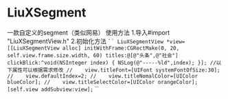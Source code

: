 # LiuXSegment
一款自定义的segment（类似网易）
使用方法
1.导入#import "LiuXSegmentView.h"
2.初始化方法
` ``
    LiuXSegmentView *view=[[LiuXSegmentView alloc] initWithFrame:CGRectMake(0, 20, self.view.frame.size.width, 60) titles:@[@"头条",@"社会"] clickBlick:^void(NSInteger index) {
        NSLog(@"-----%ld",index);
    }];
    //以下属性可以根据需求修改
//    view.titleFont=[UIFont systemFontOfSize:30];
//    view.defaultIndex=2;
//    view.titleNomalColor=[UIColor blueColor];
//    view.titleSelectColor=[UIColor orangeColor];
    [self.view addSubview:view];
` ``

